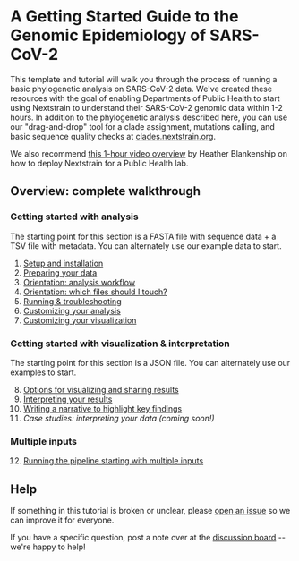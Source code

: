 # A Getting Started Guide to the Genomic Epidemiology of SARS-CoV-2
<!-- WARNING -->
<!-- Do not edit this file from within the docs.nextstrain.org repository. -->
<!-- It is fetched from another repository to be included in the docs.nextstrain.org build. -->
<!-- So, if you edit it after it is fetched into docs.nextstrain.org, your changes will be lost. -->
<!-- Instead, edit this file in its own repository and commit your changes there. -->
<!-- For more details on this (temporary) implementation, see https://github.com/nextstrain/docs.nextstrain.org#fetching-of-documents-from-other-repositories -->
<!-- This file is fetched from: https://github.com/nextstrain/ncov/blob/master/docs/index.md -->
<!-- WARNING -->
<!-- WARNING -->
<!-- WARNING -->

This template and tutorial will walk you through the process of running a basic phylogenetic analysis on SARS-CoV-2 data.
We've created these resources with the goal of enabling Departments of Public Health to start using Nextstrain to understand their SARS-CoV-2 genomic data within 1-2 hours.
In addition to the phylogenetic analysis described here, you can use our "drag-and-drop" tool for a clade assignment, mutations calling, and basic sequence quality checks at [clades.nextstrain.org](https://clades.nextstrain.org/).

We also recommend [this 1-hour video overview](https://youtu.be/m4_F2tG58Pc) by Heather Blankenship on how to deploy Nextstrain for a Public Health lab.

## Overview: complete walkthrough

### Getting started with analysis

The starting point for this section is a FASTA file with sequence data + a TSV file with metadata. You can alternately use our example data to start.

  1. [Setup and installation](setup.md)
  2. [Preparing your data](data-prep.md)
  3. [Orientation: analysis workflow](orientation-workflow.md)
  4. [Orientation: which files should I touch?](orientation-files.md)
  5. [Running & troubleshooting](running.md)
  6. [Customizing your analysis](customizing-analysis.md)
  7. [Customizing your visualization](customizing-visualization.md)

### Getting started with visualization & interpretation

The starting point for this section is a JSON file. You can alternately use our examples to start.

  8. [Options for visualizing and sharing results](sharing.md)
  9. [Interpreting your results](interpretation.md)
  10. [Writing a narrative to highlight key findings](narratives.md)
  11. _Case studies: interpreting your data (coming soon!)_

### Multiple inputs

  12. [Running the pipeline starting with multiple inputs](multiple_inputs.md)

## Help

If something in this tutorial is broken or unclear, please [open an issue](https://github.com/nextstrain/ncov/issues/new/choose) so we can improve it for everyone.

If you have a specific question, post a note over at the [discussion board](https://discussion.nextstrain.org/) -- we're happy to help!
